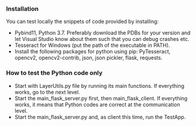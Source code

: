 ### Installation

You can test locally the snippets of code provided by installing:
-	Pybind11, Python 3.7.
Preferably download the PDBs for your version and let Visual Studio know about them such that you can debug crashes etc.
-	Tesseract for Windows (put the path of the executable in PATH).
-	Install the following packages for python using pip:  PyTesseract, opencv2, opencv2-contrib, json, json pickler, flask, requests.

### How to test the Python code only

-	Start  with LayerUtils.py file by running its main functions. If everything works, go to the next level.
-	Start the main_flask_server.py first, then main_flask_client. If everything works, it means that Python codes are correct at the communication level.
-	Start the main_flask_server.py and, as client this time, run the TestApp.
